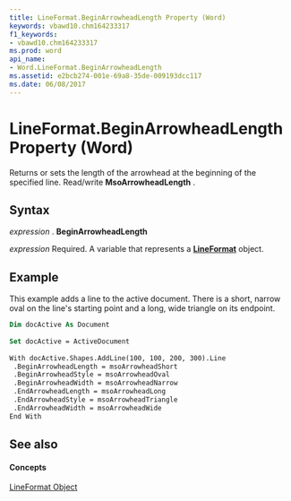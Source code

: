 ```yaml
---
title: LineFormat.BeginArrowheadLength Property (Word)
keywords: vbawd10.chm164233317
f1_keywords:
- vbawd10.chm164233317
ms.prod: word
api_name:
- Word.LineFormat.BeginArrowheadLength
ms.assetid: e2bcb274-001e-69a8-35de-009193dcc117
ms.date: 06/08/2017
---
```



# LineFormat.BeginArrowheadLength Property (Word)

Returns or sets the length of the arrowhead at the beginning of the specified line. Read/write **MsoArrowheadLength** .


## Syntax

 _expression_ . **BeginArrowheadLength**

 _expression_ Required. A variable that represents a **[LineFormat](lineformat-object-word.md)** object.


## Example

This example adds a line to the active document. There is a short, narrow oval on the line's starting point and a long, wide triangle on its endpoint.


```vb
Dim docActive As Document 
 
Set docActive = ActiveDocument 
 
With docActive.Shapes.AddLine(100, 100, 200, 300).Line 
 .BeginArrowheadLength = msoArrowheadShort 
 .BeginArrowheadStyle = msoArrowheadOval 
 .BeginArrowheadWidth = msoArrowheadNarrow 
 .EndArrowheadLength = msoArrowheadLong 
 .EndArrowheadStyle = msoArrowheadTriangle 
 .EndArrowheadWidth = msoArrowheadWide 
End With
```


## See also


#### Concepts


[LineFormat Object](lineformat-object-word.md)


